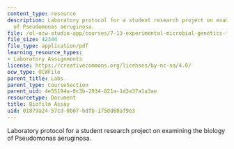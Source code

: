 ```yaml
---
content_type: resource
description: Laboratory protocol for a student research project on examining the biology
  of Pseudomonas aeruginosa.
file: /ol-ocw-studio-app/courses/7-13-experimental-microbial-genetics-fall-2008/01879a2457cd0b07bdfb175dd68af9e3_MIT7_13f08_lab03_Protocol_Biofilm.pdf
file_size: 42344
file_type: application/pdf
learning_resource_types:
- Laboratory Assignments
license: https://creativecommons.org/licenses/by-nc-sa/4.0/
ocw_type: OCWFile
parent_title: Labs
parent_type: CourseSection
parent_uid: 4e55194a-0c3b-2934-821a-1d3a37a1a3ae
resourcetype: Document
title: Biofilm Assay
uid: 01879a24-57cd-0b07-bdfb-175dd68af9e3
---
```

Laboratory protocol for a student research project on examining the biology of Pseudomonas aeruginosa.